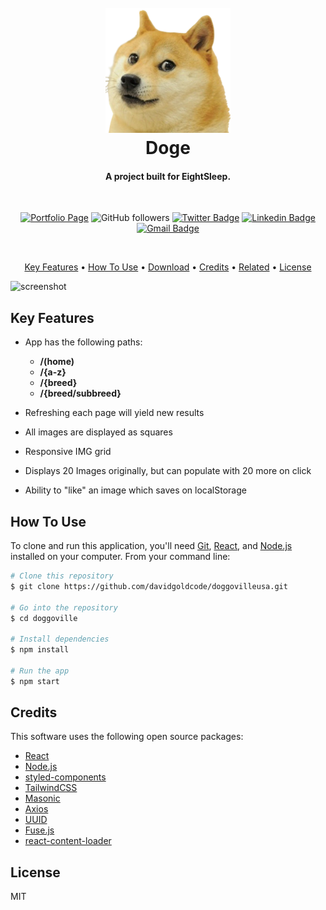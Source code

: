 <h1 align="center">
  <br>
  <a href="http://www.amitmerchant.com/electron-markdownify"><img src="./doggoville/src/assets/doge.png" alt="Doge" width="200"></a>
  <br>
  Doge
  <br>
</h1>

<h4 align="center">A project built for EightSleep</a>.</h4>

<div align="center">
<br>

[![Portfolio Page](https://img.shields.io/badge/Portfolio-%F0%9F%8E%A8-brightgreen)](https://davidgold.io)
![GitHub followers](https://img.shields.io/github/followers/davidgoldcode?label=Follow&style=social) [![Twitter Badge](https://img.shields.io/badge/-Twitter-1ca0f1?style=flat-square&logo=twitter&logoColor=white&link=https://twitter.com/davidigold)](https://twitter.com/Isha_1321) [![Linkedin Badge](https://img.shields.io/badge/-LinkedIn-blue?style=flat-square&logo=Linkedin&logoColor=white&link=https://www.linkedin.com/in/davidigold/)](https://www.linkedin.com/in/davidigold/) [![Gmail Badge](https://img.shields.io/badge/-Email_Me-c14438?style=flat-square&logo=Gmail&logoColor=white&link=mailto:davidgold@hey.com)](mailto:davidgold@hey.com)

<br>

</div>

<p align="center">
  <a href="#key-features">Key Features</a> •
  <a href="#how-to-use">How To Use</a> •
  <a href="#download">Download</a> •
  <a href="#credits">Credits</a> •
  <a href="#related">Related</a> •
  <a href="#license">License</a>
</p>

![screenshot](https://raw.githubusercontent.com/amitmerchant1990/electron-markdownify/master/app/img/markdownify.gif)

## Key Features

- App has the following paths:

  - **/(home)**
  - **/{a-z}**
  - **/{breed}**
  - **/{breed/subbreed}**

- Refreshing each page will yield new results
- All images are displayed as squares
- Responsive IMG grid
- Displays 20 Images originally, but can populate with 20 more on click
- Ability to "like" an image which saves on localStorage

## How To Use

To clone and run this application, you'll need [Git](https://git-scm.com), [React](https://reactjs.org/), and [Node.js](https://nodejs.org/en/download/) installed on your computer. From your command line:

```bash
# Clone this repository
$ git clone https://github.com/davidgoldcode/doggovilleusa.git

# Go into the repository
$ cd doggoville

# Install dependencies
$ npm install

# Run the app
$ npm start
```

## Credits

This software uses the following open source packages:

- [React](https://reactjs.org)
- [Node.js](https://nodejs.org/)
- [styled-components](https://styled-components.com/)
- [TailwindCSS](https://tailwindcss.com)
- [Masonic](https://github.com/jaredLunde/masonic)
- [Axios](https://github.com/axios/axios)
- [UUID](https://github.com/uuidjs/uuid)
- [Fuse.js](https://fusejs.io/)
- [react-content-loader](https://skeletonreact.com/)

## License

MIT
